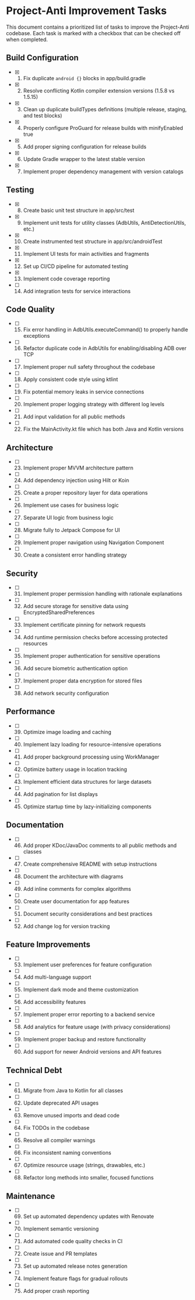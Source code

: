 # Project-Anti Improvement Tasks

This document contains a prioritized list of tasks to improve the Project-Anti codebase. Each task is marked with a checkbox that can be checked off when completed.

## Build Configuration

- [x] 1. Fix duplicate `android {}` blocks in app/build.gradle
- [x] 2. Resolve conflicting Kotlin compiler extension versions (1.5.8 vs 1.5.15)
- [x] 3. Clean up duplicate buildTypes definitions (multiple release, staging, and test blocks)
- [x] 4. Properly configure ProGuard for release builds with minifyEnabled true
- [x] 5. Add proper signing configuration for release builds
- [x] 6. Update Gradle wrapper to the latest stable version
- [x] 7. Implement proper dependency management with version catalogs

## Testing

- [x] 8. Create basic unit test structure in app/src/test
- [x] 9. Implement unit tests for utility classes (AdbUtils, AntiDetectionUtils, etc.)
- [x] 10. Create instrumented test structure in app/src/androidTest
- [x] 11. Implement UI tests for main activities and fragments
- [x] 12. Set up CI/CD pipeline for automated testing
- [x] 13. Implement code coverage reporting
- [ ] 14. Add integration tests for service interactions

## Code Quality

- [ ] 15. Fix error handling in AdbUtils.executeCommand() to properly handle exceptions
- [ ] 16. Refactor duplicate code in AdbUtils for enabling/disabling ADB over TCP
- [ ] 17. Implement proper null safety throughout the codebase
- [ ] 18. Apply consistent code style using ktlint
- [ ] 19. Fix potential memory leaks in service connections
- [ ] 20. Implement proper logging strategy with different log levels
- [ ] 21. Add input validation for all public methods
- [ ] 22. Fix the MainActivity.kt file which has both Java and Kotlin versions

## Architecture

- [ ] 23. Implement proper MVVM architecture pattern
- [ ] 24. Add dependency injection using Hilt or Koin
- [ ] 25. Create a proper repository layer for data operations
- [ ] 26. Implement use cases for business logic
- [ ] 27. Separate UI logic from business logic
- [ ] 28. Migrate fully to Jetpack Compose for UI
- [ ] 29. Implement proper navigation using Navigation Component
- [ ] 30. Create a consistent error handling strategy

## Security

- [ ] 31. Implement proper permission handling with rationale explanations
- [ ] 32. Add secure storage for sensitive data using EncryptedSharedPreferences
- [ ] 33. Implement certificate pinning for network requests
- [ ] 34. Add runtime permission checks before accessing protected resources
- [ ] 35. Implement proper authentication for sensitive operations
- [ ] 36. Add secure biometric authentication option
- [ ] 37. Implement proper data encryption for stored files
- [ ] 38. Add network security configuration

## Performance

- [ ] 39. Optimize image loading and caching
- [ ] 40. Implement lazy loading for resource-intensive operations
- [ ] 41. Add proper background processing using WorkManager
- [ ] 42. Optimize battery usage in location tracking
- [ ] 43. Implement efficient data structures for large datasets
- [ ] 44. Add pagination for list displays
- [ ] 45. Optimize startup time by lazy-initializing components

## Documentation

- [ ] 46. Add proper KDoc/JavaDoc comments to all public methods and classes
- [ ] 47. Create comprehensive README with setup instructions
- [ ] 48. Document the architecture with diagrams
- [ ] 49. Add inline comments for complex algorithms
- [ ] 50. Create user documentation for app features
- [ ] 51. Document security considerations and best practices
- [ ] 52. Add change log for version tracking

## Feature Improvements

- [ ] 53. Implement user preferences for feature configuration
- [ ] 54. Add multi-language support
- [ ] 55. Implement dark mode and theme customization
- [ ] 56. Add accessibility features
- [ ] 57. Implement proper error reporting to a backend service
- [ ] 58. Add analytics for feature usage (with privacy considerations)
- [ ] 59. Implement proper backup and restore functionality
- [ ] 60. Add support for newer Android versions and API features

## Technical Debt

- [ ] 61. Migrate from Java to Kotlin for all classes
- [ ] 62. Update deprecated API usages
- [ ] 63. Remove unused imports and dead code
- [ ] 64. Fix TODOs in the codebase
- [ ] 65. Resolve all compiler warnings
- [ ] 66. Fix inconsistent naming conventions
- [ ] 67. Optimize resource usage (strings, drawables, etc.)
- [ ] 68. Refactor long methods into smaller, focused functions

## Maintenance

- [ ] 69. Set up automated dependency updates with Renovate
- [ ] 70. Implement semantic versioning
- [ ] 71. Add automated code quality checks in CI
- [ ] 72. Create issue and PR templates
- [ ] 73. Set up automated release notes generation
- [ ] 74. Implement feature flags for gradual rollouts
- [ ] 75. Add proper crash reporting
